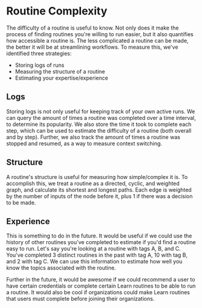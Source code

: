 # Routine Complexity
The difficulty of a routine is useful to know. Not only does it make the process of finding routines you're willing to run easier, but it also quantifies how accessible a routine is. The less complicated a routine can be made, the better it will be at streamlining workflows. To measure this, we've identified three strategies:

- Storing logs of runs
- Measuring the structure of a routine
- Estimating your expertise/experience

## Logs
Storing logs is not only useful for keeping track of your own active runs. We can query the amount of times a routine was completed over a time interval, to determine its popularity. We also store the time it took to complete each step, which can be used to estimate the difficulty of a routine (both overall and by step). Further, we also track the amount of times a routine was stopped and resumed, as a way to measure context switching.

## Structure
A routine's structure is useful for measuring how simple/complex it is. To accomplish this, we treat a routine as a directed, cyclic, and weighted graph, and calculate its shortest and longest paths. Each edge is weighted by the number of inputs of the node before it, plus 1 if there was a decision to be made.

## Experience
This is something to do in the future. It would be useful if we could use the history of other routines you've completed to estimate if you'd find a routine easy to run. Let's say you're looking at a routine with tags A, B, and C. You've completed 3 distinct routines in the past with tag A, 10 with tag B, and 2 with tag C. We can use this information to estimate how well you know the topics associated with the routine.

Further in the future, it would be awesome if we could recommend a user to have certain credentials or complete certain Learn routines to be able to run a routine. It would also be cool if organizations could make Learn routines that users must complete before joining their organizations.